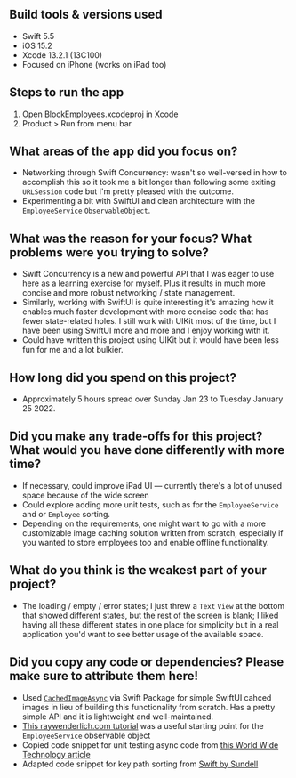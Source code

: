 ## Build tools & versions used
* Swift 5.5
* iOS 15.2
* Xcode 13.2.1 (13C100) 
* Focused on iPhone (works on iPad too) 

## Steps to run the app
1. Open BlockEmployees.xcodeproj in Xcode
2. Product > Run from menu bar  

## What areas of the app did you focus on?
* Networking through Swift Concurrency: wasn't so well-versed in how to accomplish this so it took me a bit longer than following some exiting `URLSession` code but I'm pretty pleased with the outcome.
* Experimenting a bit with SwiftUI and clean architecture with the `EmployeeService` `ObservableObject`.

## What was the reason for your focus? What problems were you trying to solve?
* Swift Concurrency is a new and powerful API that I was eager to use here as a learning exercise for myself. Plus it results in much more concise and more robust networking / state management.
* Similarly, working with SwiftUI is quite interesting it's amazing how it enables much faster development with more concise code that has fewer state-related holes. I still work with UIKit most of the time, but I have been using SwiftUI more and more and I enjoy working with it.
* Could have written this project using UIKit but it would have been less fun for me and a lot bulkier.

## How long did you spend on this project?
* Approximately 5 hours spread over Sunday Jan 23 to Tuesday January 25 2022.

## Did you make any trade-offs for this project? What would you have done differently with more time?
* If necessary, could improve iPad UI — currently there's a lot of unused space because of the wide screen
* Could explore adding more unit tests, such as for the `EmployeeService` and or `Employee` sorting.
* Depending on the requirements, one might want to go with a more customizable image caching solution written from scratch, especially if you wanted to store employees too and enable offline functionality.

## What do you think is the weakest part of your project?
* The loading / empty / error states; I just threw a `Text` `View` at the bottom that showed different states, but the rest of the screen is blank; I liked having all these different states in one place for simplicity but in a real application you'd want to see better usage of the available space.

## Did you copy any code or dependencies? Please make sure to attribute them here!
* Used [`CachedImageAsync`](https://github.com/lorenzofiamingo/SwiftUI-CachedAsyncImage) via  Swift Package for simple SwiftUI cahced images in lieu of building this functionality from scratch. Has a pretty simple API and it is lightweight and well-maintained.
* [This raywenderlich.com tutorial](https://www.raywenderlich.com/25013447-async-await-in-swiftui) was a useful starting point for the `EmployeeService` observable object
* Copied code snippet for unit testing async code from [this World Wide Technology article](https://www.wwt.com/article/unit-testing-on-ios-with-async-await)
* Adapted code snippet for key path sorting from [Swift by Sundell](https://www.swiftbysundell.com/articles/the-power-of-key-paths-in-swift/)   
